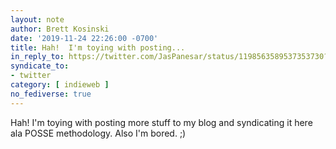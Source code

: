 ```yaml
---
layout: note
author: Brett Kosinski
date: '2019-11-24 22:26:00 -0700'
title: Hah!  I'm toying with posting...
in_reply_to: https://twitter.com/JasPanesar/status/1198563589537353730?s=09
syndicate_to:
- twitter
category: [ indieweb ]
no_fediverse: true
---
```

Hah!  I'm toying with posting more stuff to my blog and syndicating it here ala POSSE methodology.  Also I'm bored. ;)

